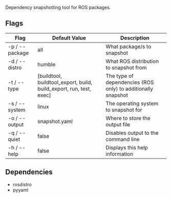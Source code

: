 Dependency snapshotting tool for ROS packages.

## Flags

| Flag | Default Value | Description |
| --- | --- | ---|
| -p / --package | all | What package/s to snapshot |
| -d / --distro | humble | What ROS distribution to snapshot from |
| -t / --type | [buildtool, buildtool_export, build, build_export, run, test, exec] | The type of dependencies (ROS only) to additionally snapshot |
| -s / --system | linux | The operating system to snapshot for |
| -o / --output | snapshot.yaml | Where to store the output file |
| -q / --quiet | false | Disables output to the command line |
| -h / --help | false | Displays this help information |

## Dependencies

- rosdistro
- pyyaml